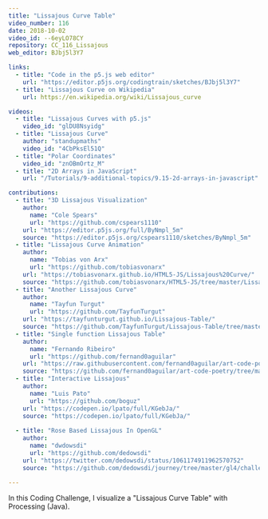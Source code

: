 ```yaml
---
title: "Lissajous Curve Table"
video_number: 116
date: 2018-10-02
video_id: --6eyLO78CY
repository: CC_116_Lissajous
web_editor: BJbj5l3Y7

links:
  - title: "Code in the p5.js web editor"
    url: "https://editor.p5js.org/codingtrain/sketches/BJbj5l3Y7"
  - title: "Lissajous Curve on Wikipedia"
    url: https://en.wikipedia.org/wiki/Lissajous_curve

videos:
  - title: "Lissajous Curves with p5.js"
    video_id: "glDU8Nsyidg"
  - title: "Lissajous Curve"
    author: "standupmaths"
    video_id: "4CbPksEl51Q"
  - title: "Polar Coordinates"
    video_id: "znOBmOrtz_M"
  - title: "2D Arrays in JavaScript"
    url: "/Tutorials/9-additional-topics/9.15-2d-arrays-in-javascript"

contributions:
  - title: "3D Lissajous Visualization"
    author:
      name: "Cole Spears"
      url: "https://github.com/cspears1110"
    url: "https://editor.p5js.org/full/ByNmpl_5m"
    source: "https://editor.p5js.org/cspears1110/sketches/ByNmpl_5m"
  - title: "Lissajous Curve Animation"
    author:
      name: "Tobias von Arx"
      url: "https://github.com/tobiasvonarx"
    url: "https://tobiasvonarx.github.io/HTML5-JS/Lissajous%20Curve/"
    source: "https://github.com/tobiasvonarx/HTML5-JS/tree/master/Lissajous%20Curve"
  - title: "Another Lissajous Curve"
    author:
      name: "Tayfun Turgut"
      url: "https://github.com/TayfunTurgut"
    url: "https://tayfunturgut.github.io/Lissajous-Table/"
    source: "https://github.com/TayfunTurgut/Lissajous-Table/tree/master"
  - title: "Single function Lissajous Table"
    author:
      name: "Fernando Ribeiro"
      url: "https://github.com/fernand0aguilar"
    url: "https://raw.githubusercontent.com/fernand0aguilar/art-code-poetry/master/Processing/Lissajous_Curve_Table/lissajous063.png"
    source: "https://github.com/fernand0aguilar/art-code-poetry/tree/master/Processing/Lissajous_Curve_Table"
  - title: "Interactive Lissajous"
    author:
      name: "Luis Pato"
      url: "https://github.com/boguz"
    url: "https://codepen.io/lpato/full/KGebJa/"
    source: "https://codepen.io/lpato/full/KGebJa/"
    
  - title: "Rose Based Lissajous In OpenGL"
    author:
      name: "dwdowsdi"
      url: "https://github.com/dedowsdi"
    url: "https://twitter.com/dedowsdi/status/1061174911962570752"
    source: "https://github.com/dedowsdi/journey/tree/master/gl4/challenge/lissajous"
    
---
```


In this Coding Challenge, I visualize a "Lissajous Curve Table" with Processing (Java).
